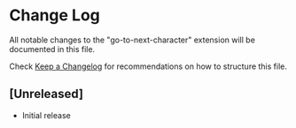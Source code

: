 # Change Log

All notable changes to the "go-to-next-character" extension will be documented in this file.

Check [Keep a Changelog](http://keepachangelog.com/) for recommendations on how to structure this file.

## [Unreleased]

- Initial release